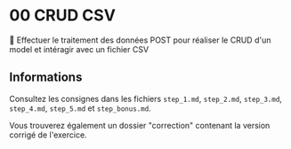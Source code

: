 # 00 CRUD CSV

🚀 Effectuer le traitement des données POST pour réaliser le CRUD d'un model et intéragir avec un fichier CSV

## Informations

Consultez les consignes dans les fichiers `step_1.md`, `step_2.md`, `step_3.md`, `step_4.md`, `step_5.md` et `step_bonus.md`.

Vous trouverez également un dossier "correction" contenant la version corrigé de l'exercice.
